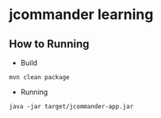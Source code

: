 # jcommander learning

## How to Running

* Build

```shell script
mvn clean package
```

* Running

```shell script
java -jar target/jcommander-app.jar 
```